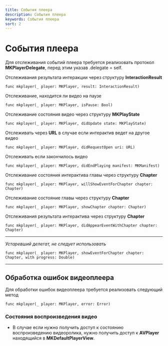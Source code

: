 ```yaml
---
title: События плеера
description: События плеера
keywords: События плеера
sort: 2 
---
```


# События плеера

Для отслеживания событий плеера требуется реализовать протокол **MKPlayerDelegate**, перед этим указав .delegate = self.

Отслеживания результата интеракции через структуру **InteractionResult**
```
func mkplayer(_ player: MKPlayer, result: InteractionResult)
```

Отслеживание, находится ли видео на паузе
```
func mkplayer(_ player: MKPlayer, isPause: Bool)
```

Отслеживание состояния видео через структуру **MKPlayState**
```
func mkplayer(_ player: MKPlayer, didUpdate state: MKPlayState)
```

Отслеживать через **URL** в случае если интерактив ведет на другое видео
```
func mkplayer(_ player: MKPlayer, didRequestOpen uri: URL)
```

Отслеживать если закончилось видео
```
func mkplayer(_ player: MKPlayer, didEndPlaying manifest: MKManifest)
```

Отслеживание состояния интерактива главы через структуру **Chapter**
```
func mkplayer(_ player: MKPlayer, willShowEventForChapter chapter: Chapter)
```

Отслеживание состояние главы через структуру **Chapter**
```
func mkplayer(_ player: MKPlayer, showChapter chapter: Chapter)
```

Отслеживания результата интерактива через структуру **Chapter**
```
func mkplayer(_ player: MKPlayer, didAppearEventWithChapter chapter: Chapter)
```
---
_Устаревший делегат, не следует использовать_
```
func mkplayer(_ player: MKPlayer, showEventForChapter chapter: Chapter, with progress: Double)
```
---

## 	Обработка ошибок видеоплеера
Для обработки ошибок видеоплеера требуется реализовать следующий метод

```
func mkplayer(_ player: MKPlayer, error: Error)
```

### Состояния воспроизведения видео

- В случае если нужно получить доступ к состоянию воспроизведению видеоролика, нужно получить доступ к **AVPlayer** находящийся в **MKDefaultPlayerView**.
